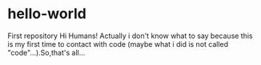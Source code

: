 # hello-world
First repository
Hi Humans!
Actually i don't know what to say because this is my first time to contact with code (maybe what i did is not called "code"...).So,that's all...
